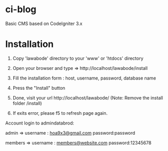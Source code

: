 # ci-blog
Basic CMS based on CodeIgniter 3.x
# Installation

1. Copy 'lawabode' directory to your 'www' or 'htdocs' directory

2. Open your browser and type => http://localhost/lawabode/install

3. Fill the installation form : host, username, password, database name

4. Press the "Install" button

5. Done, visit your url http://localhost/lawabode/ (Note: Remove the install folder /install)

6. If exits error, please f5 to refresh page again.


Account login to admindatabrod:

admin => username : hoa9x3@gmail.com password:password

members => username : members@website.com password:12345678

